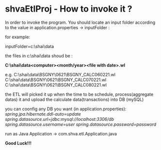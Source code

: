 # shvaEtlProj - How to invoke it ?

In order to invoke the program. You should locate an input folder according to the value in application.properties -> inputFolder :

for example:

inputFolder=c:\shai\data

the files in c:\shai\data shoud be :

**C:\shai\data\<computer>\<month/year>\<file with date>.wl**

e.g.
C:\shai\data\BSGNY\0621\BSGNY_CALC060221.wl
C:\shai\data\BSGNY\0621\BSGNY_CALC070221.wl
C:\shai\data\BSGNY\0621\BSGNY_CALC080221.wl

the ETL will picked it up  when the time to be schedule, process(aggregate datas) it and upload the calculate data(transactions) into DB (mySQL)

you can coonfig any DB you want (in application.properties):
*spring.jpa.hibernate.ddl-auto=update*
*spring.datasource.url=jdbc:mysql://localhost:3306/db*
*spring.datasource.username=user*
*spring.datasource.password=password*



run as Java Application -> com.shva.etl.Application.java

**Good Luck!!!**
